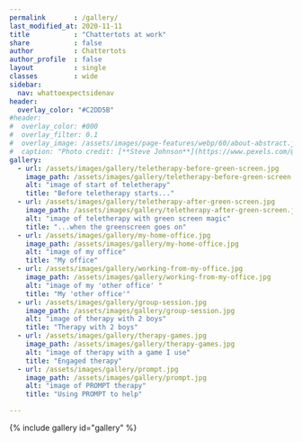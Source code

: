 ```yaml
---
permalink       : /gallery/
last_modified_at: 2020-11-11
title           : "Chattertots at work"
share           : false
author          : Chattertots
author_profile  : false
layout          : single
classes         : wide
sidebar:
  nav: whattoexpectsidenav
header:
  overlay_color: "#C2DD5B"
#header:
#  overlay_color: #000
#  overlay_filter: 0.1
#  overlay_image: /assets/images/page-features/webp/60/about-abstract.jpg
#  caption: "Photo credit: [**Steve Johnson**](https://www.pexels.com/@steve)"
gallery:
  - url: /assets/images/gallery/teletherapy-before-green-screen.jpg
    image_path: /assets/images/gallery/teletherapy-before-green-screen.jpg
    alt: "image of start of teletherapy"
    title: "Before teletherapy starts..."
  - url: /assets/images/gallery/teletherapy-after-green-screen.jpg
    image_path: /assets/images/gallery/teletherapy-after-green-screen.jpg
    alt: "image of teletherapy with green screen magic"
    title: "...when the greenscreen goes on"
  - url: /assets/images/gallery/my-home-office.jpg
    image_path: /assets/images/gallery/my-home-office.jpg
    alt: "image of my office"
    title: "My office"
  - url: /assets/images/gallery/working-from-my-office.jpg
    image_path: /assets/images/gallery/working-from-my-office.jpg
    alt: "image of my 'other office' "
    title: "My 'other office'"
  - url: /assets/images/gallery/group-session.jpg
    image_path: /assets/images/gallery/group-session.jpg
    alt: "image of therapy with 2 boys"
    title: "Therapy with 2 boys"
  - url: /assets/images/gallery/therapy-games.jpg
    image_path: /assets/images/gallery/therapy-games.jpg
    alt: "image of therapy with a game I use"
    title: "Engaged therapy"
  - url: /assets/images/gallery/prompt.jpg
    image_path: /assets/images/gallery/prompt.jpg
    alt: "image of PROMPT therapy"
    title: "Using PROMPT to help"

---
```

{% include gallery id="gallery" %}
